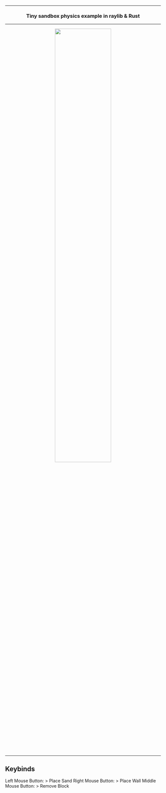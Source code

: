 
---

<p align="center">
  <h3 align="center">Tiny sandbox physics example in raylib & Rust</h3>
</p>
 
--- 

<p align="center">
  <img width="60%" src="https://cdn.discordapp.com/attachments/947092663914623016/1006923876879568917/unknown.png" />
</p>

---

## Keybinds
Left   Mouse Button: > Place Sand
Right  Mouse Button: > Place Wall
Middle Mouse Button: > Remove Block
